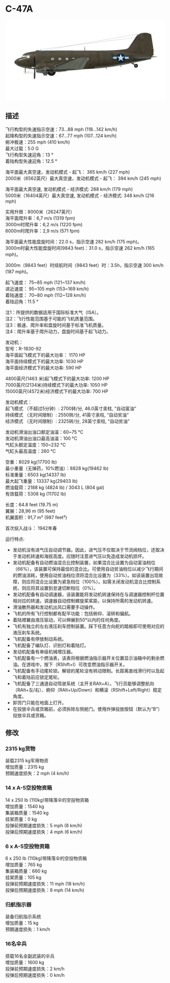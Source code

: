 # C-47A  
  
![c47a](../images/c47a.png)  
  
## 描述  
  
飞行构型的失速指示空速：73...88 mph (118...142 km/h)  
起降构型的失速指示空速：67...77 mph (107...124 km/h)  
俯冲极速：255 mph (410 km/h)  
最大过载：5.0 G  
飞行构型失速迎角：13 °  
着陆构型失速迎角：12.5 °  
  
海平面最大真空速，发动机模式 - 起飞： 365 km/h (227 mph)  
2000米（6562英尺）最大真空速，发动机模式 - 起飞： 394 km/h (245 mph)  
  
海平面最大真空速, 发动机模式 - 经济模式: 288 km/h (179 mph)  
5000米（16404英尺）最大真空速, 发动机模式 - 经济模式: 348 km/h (216 mph)  
  
实用升限：8000米（26247英尺）  
海平面爬升率：6,7 m/s (1319 fpm)  
3000m时爬升率：6,2 m/s (1220 fpm)  
6000m时爬升率：2,9 m/s (571 fpm)  
  
海平面最大性能盘旋时间：22.0 s，指示空速 282 km/h (175 mph)。  
3000m时最大性能盘旋时间(9843 feet)：31.0 s，指示空速 262 km/h (165 mph)。  
  
3000m（9843 feet）时续航时间（9843 feet）时：3.5h，指示空速 300 km/h (187 mph)。  
  
起飞速度： 75~85 mph (121~137 km/h)  
进近速度： 95~105 mph (153~169 km/h)  
着陆速度： 70~80 mph (112~128 km/h)  
着陆迎角：11.5 °  
  
注1：所提供的数据适用于国际标准大气（ISA）。  
注2：飞行性能范围基于可能的飞机质量范围。  
注3：极速、爬升率和盘旋时间基于标准飞机质量。  
注4：爬升率基于爬升动力，盘旋时间基于起飞动力。  
  
发动机：  
型号：R-1830-92  
海平面起飞模式下的最大功率： 1170 HP  
海平面持续模式下的最大功率: 1030 HP  
海平面经济模式下的最大功率: 590 HP  
  
4800英尺(1463 米)起飞模式下的最大功率: 1200 HP  
7000英尺(2134米)持续模式下的最大功率: 1050 HP  
15000英尺(4572米)经济模式下的最大功率: 700 HP  
  
发动机模式：  
起飞模式 （不超过5分钟）: 2700转/分, 46.0英寸汞柱, “自动富油”  
持续模式 （无时间限制）: 2550转/分, 41英寸汞柱, “自动贫油”  
经济模式 （无时间限制）: 2325转/分, 28英寸汞柱, “自动贫油”  
  
发动机滑油出油口额定油温：60~75 °C  
发动机滑油出油口最高油温：100 °C  
气缸头额定温度：150~232 °C  
气缸头最高温度：260 °C  
  
空重：8029 kg(17700 lb)  
最小重量（无弹药，10%燃油）：8828 kg(19462 lb)  
标准重量：6503 kg(14337 lb)  
最大起飞重量：13337 kg(29403 lb)  
燃油载荷：2188 kg (4824 lb) / 3043 L (804 gal)  
有效载荷：5308 kg (11702 lb)  
  
长度：64.8 feet (19.75 m)  
翼展：28,96 m (95 feet)  
机翼面积：91,7 m² (987 feet²)  
  
首次投入战斗： 1942年春  
  
运行特点:  
- 发动机没有进气压自动调节器。因此，进气压不仅取决于节流阀档位，还取决于发动机转速和海拔高度。应随时注意进气压以免造成发动机损坏。  
- 发动机配备有自动燃油混合比控制装置，如果混合比设置为自动富油档位（66%），该装置可保持最佳的混合比。可使用自动贫油档位以减少飞行期间的燃油消耗，使用自动贫油档位须将混合比设置为（33%）。如该装置出现故障，则应将混合比设置为紧急档位（100%）。如需关闭发动机混合比控制系统，则应将其设置到怠速切断档位（0%）。  
- 发动机配备有自动调速器，该装置能将发动机转速保持在与调速器控制杆位置相对应的转速。调速器自动控制螺旋桨桨距，以保持所需的发动机转速。  
- 滑油散热器和发动机出风口需要手动操作。  
- 飞机的所有飞行控制都有配平功能：包括俯仰、滚转和偏航。  
- 着陆襟翼由液压驱动，可以伸展到50°以内的任何角度。  
- 飞机有独立的左右液压刹车控制装置。踩下任意方向舵的踏板即可使用对应的液压刹车系统。  
- 飞机配备有停放制动系统。  
- 飞机配备了编队灯、识别灯和着陆灯。  
- 发动机配备有单级机械增压器。  
- 飞机配备有一个燃油表，该表将根据燃油指示器开关位置显示油箱中的剩余燃油。在游戏中，按下（RShift+I）可改变燃油指示器开关。  
- 飞机配备有手动尾轮锁。解锁的尾轮没有转动限制。长距离直线滑行时以及起飞和着陆前应锁定尾轮。  
- 飞机配备了三通道自动驾驶系统（主开关RAlt+A）。飞行员能够调整航向（RAlt+左/右）、俯仰（RAlt+Up/Down）和横滚（RShift+Left/Right）稳定角度。  
- 卸货门只能在地面上打开。  
- 在投放伞兵或货箱前，必须拆除左侧舱门。使用炸弹投放按钮（默认为“B”）投放伞兵或货箱。  
  
## 修改  
  
  
### 2315 kg货物  
  
装载2315 kg军用物资  
增加质量：2315 kg  
预期速度损失：2 mph (4 km/h)  
  
  
### 14 x A-5空投物资箱  
  
14 x 250 lb (110kg)带降落伞的空投物资箱  
增加质量：1540 kg  
集装箱质量：1540 kg  
挂架质量：0 kg  
投弹前预期速度损失：5 mph (8 km/h)  
投弹后预期速度损失：4 mph (6 km/h)  
  
### 6 x A-5空投物资箱  
  
6 x 250 lb (110kg)带降落伞的空投物资箱  
增加质量：765 kg  
集装箱质量：660 kg  
挂架质量：105 kg  
投弹前预期速度损失：11 mph (18 km/h)  
投弹后预期速度损失：9 mph (14 km/h)  
  
### 归航指示器  
  
装备归航指示系统  
增加质量：15 kg  
预期速度损失：1 km/h  
  
### 16名伞兵  
  
搭载16名全副武装的伞兵  
增加质量：1600 kg  
投弹前预期速度损失：2 km/h  
投弹后预期速度损失：0 km/h  